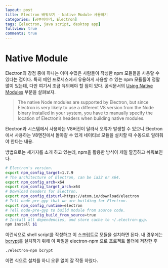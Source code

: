 ```yaml
---
layout: post
title: Electron 배워보기 - Native Module 사용하기
categories: [공부이야기, Electron]
tags: [electron, java script, desktop app]
fullview: true
comments: true
---
```

# Native Module

Electron의 강점 중에 하나는 이미 수많은 사람들이 작성한 npm 모듈들을 사용할 수 있다는 점이다. 특히 메인 프로세스에서 유용하게 사용할 수 있는 npm 모듈들이 정말 많이 있는데, 다만 여기서 조금 유의해야 할 점이 있다. 공식문서의 [Using Native Modules](https://electron.atom.io/docs/tutorial/using-native-node-modules/) 부분을 살펴보자.

> The native Node modules are supported by Electron, but since Electron is very likely to use a different V8 version from the Node binary installed in your system, you have to manually specify the location of Electron’s headers when building native modules.

Electron과 시스템에서 사용하는 V8버전이 달라서 오류가 발생할 수 있으니 Electron에서 사용하는 V8엔진에서 돌아갈 수 있게 네이티브 모듈을 설치할 때 수동으로 알려줘야 한다는 내용.

방법으로는 세가지를 소개 하고 있는데, npm을 활용한 방식이 제일 깔끔하고 쉬워보인다.
```sh
# Electron's version.
export npm_config_target=1.7.9
# The architecture of Electron, can be ia32 or x64.
export npm_config_arch=x64
export npm_config_target_arch=x64
# Download headers for Electron.
export npm_config_disturl=https://atom.io/download/electron
# Tell node-pre-gyp that we are building for Electron.
export npm_config_runtime=electron
# Tell node-pre-gyp to build module from source code.
export npm_config_build_from_source=true
# Install all dependencies, and store cache to ~/.electron-gyp.
npm install $1
```
이런식으로 shell script를 작성하고 이 스크립트로 모듈을 설치하면 된다.
내 경우에는 [bcrypt](https://www.npmjs.com/package/bcrypt)를 설치하기 위해 이 파일을 electron-npm 으로 프로젝트 폴더에 저장한 후
```
./electron-npm bcrypt
```
이런 식으로 설치를 하니 오류 없이 잘 작동 하였다.
